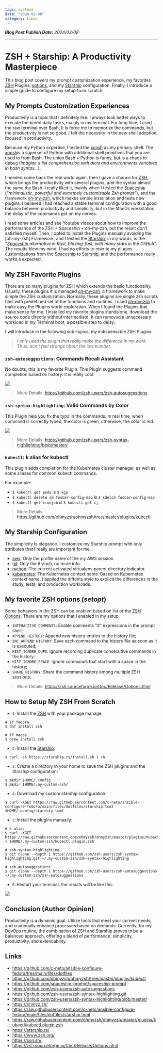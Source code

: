 ```yaml
---
tags: systemd
date: "2024-02-08"
category: Linux
---
```


*__Blog Post Publish Date:__ 2024/02/08*

---

# ZSH + Starship: A Productivity Masterpiece

This blog post covers my prompt customization experience, my favorites [ZSH](https://www.zsh.org/) Plugins, [options](https://zsh.sourceforge.io/Doc/Release/Options.html), and my [Starship](https://starship.rs/) configuration. Finally, I introduce a simple guide to configure my setup from scratch.

## My Prompts Customization Experiences

Productivity is a topic that I definitely like. I always look better ways to execute the bored daily tasks, mainly in my terminal. For long time, I used the raw terminal over Bash, It is force me to memorize the commands, but the productivity is not so good. I felt the necessity in the new shell adoption, focused in productivity.

Because my Python expertise, I tested the [xonsh](https://xon.sh/) as my primary shell. The [xonsh](https://xon.sh/)is a superset of Python with additional shell primitives that you are used to from Bash. The union Bash + Python is funny, but is a chaos to debug (_Imagine a list comprehension with dicts and environments variables in bash syntax..._).

I needed come back the real world again, then I gave a chance for [ZSH](https://www.zsh.org/), which brings the productivity with several plugins, and the syntax almost the same the Bash. I really liked it, mainly when I tested the [Spaceship](https://github.com/spaceship-prompt/spaceship-prompt) (_"minimalistic, powerful and extremely customizable Zsh prompt"_), and the framework [oh-my-zsh](https://ohmyz.sh/), which makes simple installation and tests new plugins. I believed I had reached a stable terminal configuration with a good balance between productivity and simplicity, but in the MacOs workstation, the delay of the commands got on my nerves.

I read some articles and see Youtube videos about how to improve the performance of the ZSH + Spaceship + oh-my-zsh, but the result don't satisfied myself. Then, I opted to install the Plugins manually avoiding the [oh-my-zsh] Framework, and I tested the [Starship](https://starship.rs/), in my words, is the "_[Spaceship](https://github.com/spaceship-prompt/spaceship-prompt) alternative in Rust, blazing-fast, with many stars in the GitHub_". The results blew my mind. I had no efforts to rewrite my plugins customizations from the [Spaceship](https://github.com/spaceship-prompt/spaceship-prompt) to [Starship](https://starship.rs/), and the performance really works a expected.

## My ZSH Favorite Plugins

There are so many plugins for ZSH which extends the basic functionality. Usually, these plugins it is managed [oh-my-zsh](https://ohmyz.sh/), a framework to make simple the ZSH customization. Normally, these plugins are single zsh scripts files with predefined set of the functions and routines. I used [oh-my-zsh](https://ohmyz.sh/) to make easy the Plugins world exploration. When I found the Plugins that make sense for me, I installed my favorite plugins standalone, download the source code directly without intermediate. It can removed a unnecessary workload in my Terminal boot, a possible step to delay.

I will introduce in the following sub-topics, my indispensable ZSH Plugins.

> _I only used the plugin that really make the difference in my work. Thus, don't feel strange about the low number._

### `zsh-autosuggestions`: Commands Recall Assistant

No doubts, this is my favorite Plugin. This Plugin suggests command completion based on history. It is really cool.

![](image-1.png)

> <i class="fa-solid fa-link"></i> More Details: <https://github.com/zsh-users/zsh-autosuggestions>

### `zsh-syntax-highlighting`: Valid Commands by Color

This Plugin help you fix the typo in the commands. In real time, when command is correctly typed, the color is green, otherwise, the color is red.

![](image-2.png)

> <i class="fa-solid fa-link"></i> More Details: <https://github.com/zsh-users/zsh-syntax-highlighting/blob/master/>

### `kubectl`: k alias for kubectl

This plugin adds completion for the Kubernetes cluster manager, as well as some aliases for common kubectl commands.

For example:
- `$ kubectl get pods` is `$ kgp`
- `$ kubectl delete cm foobar-config-map` is `$ kdelcm foobar-config-map`
- `$ kubectl get cronjob` is `$ kubectl get cj`

> <i class="fa-solid fa-link"></i> More Details: <https://github.com/ohmyzsh/ohmyzsh/tree/master/plugins/kubectl>

## My Starship Configuration

The simplicity is elegance. I customize my Starship prompt with only attributes that I really are important for me.

- [aws](https://starship.rs/config/#aws): Only the profile name of the my AWS session.
- [git](https://starship.rs/config/#git-branch): Only the Branch, no more info.
- [python](https://starship.rs/config/#python): The current activated virtualenv parent directory indicator.
- [kubernetes](https://starship.rs/config/#kubernetes): The Kubernetes context name. Based on Kubernetes context name, I applied the diffents style to explicit the differences in the study, tests, and production workloads.

## My favorite ZSH options (_setopt_)

Some behaviors in the ZSH can be enabled based on list of the [ZSH Options](https://zsh.sourceforge.io/Doc/Release/Options.html). There are my options that I enabled in my setup.

- `INTERACTIVE_COMMENTS`: Enable comments "#" expressions in the prompt shell;
- `APPEND_HISTORY`: Append new history entries to the history file;
- `INC_APPEND_HISTORY`: Save each command to the history file as soon as it is executed;
- `HIST_IGNORE_DUPS`: Ignore recording duplicate consecutive commands in the history;
- `HIST_IGNORE_SPACE`: Ignore commands that start with a space in the history;
- `SHARE_HISTORY`: Share the command history among multiple ZSH sessions.

> <i class="fa-solid fa-link"></i> More Details: <https://zsh.sourceforge.io/Doc/Release/Options.html>

## How to Setup My ZSH From Scratch

- `1`: Install the [ZSH](https://www.zsh.org/) with your package manage.

```{code-block} bash
# if fedora
$ dnf install zsh

# if macos
$ brew install zsh
```

- `2`: Install the [Starship](https://starship.rs/):

```{code-block} bash
$ curl -sS https://starship.rs/install.sh | sh
```

- `3`: Create a directory in your home to save the ZSH plugins and the Starship configuration:

```{code-block} bash
$ mkdir $HOME/.config
$ mkdir $HOME/.my-custom-zsh/
```

- `4`: Download my custom starship configuration:

```{code-block} bash
$ curl -XGET https://raw.githubusercontent.com/c-neto/ansible-configure-fedora/main/files/dotfiles/starship.toml $HOME/.config/starship.toml
```

- `5`: Install the plugins manually:

```{code-block} bash
# k alias
$ curl -XGET https://raw.githubusercontent.com/ohmyzsh/ohmyzsh/master/plugins/kubectl/kubectl.plugin.zsh > $HOME/.my-custom-zsh/kubectl.plugin.zsh

# zsh-syntax-highlighting
$ git clone --depth 1 https://github.com/zsh-users/zsh-syntax-highlighting.git ~/.my-custom-zsh/zsh-syntax-highlighting

# zsh-autosuggestions
$ git clone --depth 1 https://github.com/zsh-users/zsh-autosuggestions ~/.my-custom-zsh/zsh-autosuggestions
```

- `6`: Restart your terminal, the results will be like this:

![](image-3.png)

## Conclusion (Author Opinion)

Productivity is a dynamic goal. Utilize tools that meet your current needs, and continually enhance processes based on demands. Currently, for my DevOps routine, the combination of ZSH and Starship proves to be a balanced approach, offering a blend of performance, simplicity, productivity, and extendability.

## Links

- <https://github.com/c-neto/ansible-configure-fedora/tree/main/files/dotfiles>
- <https://github.com/ohmyzsh/ohmyzsh/tree/master/plugins/kubectl>
- <https://github.com/spaceship-prompt/spaceship-prompt>
- <https://github.com/zsh-users/zsh-autosuggestions>
- <https://github.com/zsh-users/zsh-syntax-highlighting.git>
- <https://github.com/zsh-users/zsh-syntax-highlighting/blob/master/>
- <https://ohmyz.sh/>
- <https://raw.githubusercontent.com/c-neto/ansible-configure-fedora/main/files/dotfiles/starship.toml>
- <https://raw.githubusercontent.com/ohmyzsh/ohmyzsh/master/plugins/kubectl/kubectl.plugin.zsh>
- <https://starship.rs/>
- <https://www.zsh.org/>
- <https://xon.sh/>
- <https://zsh.sourceforge.io/Doc/Release/Options.html>
